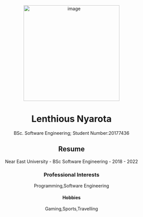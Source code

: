 <!DOCTYPE html>
<html>
<head>
<div align="center">
<img src="https://lh3.googleusercontent.com/Apkh4ziu0Bf6piDJ70MSBDr5Dmf6fjUTGjUqKq_Eg8oEVVZuyimqMKT7g8-qQPxDqpbwKe0XBEqIkHA1kTlRUAuU1W_O95XLUpRyuzOTpvnxRppbAZdiiqe-tkPYA7-dvgCshXpS2-O_bmFSC2lK7CWAk9FcWGhM0vsCml1tBvie7YlWWX4-9_W9llmm8q_uPBr_zuhMf4Zy1a_mOq-d4QVdiZNqdbB2s7N73VrEgV04ORYS-9Wpnp1RA4NgHrtTaVvyycmQ_wXe3kyTtcPzx6NKb1VN19DjA56lgg6VZsDnTPEx1MW-7XnbsdYJ_K-9krm5GhaHu-UOJ0CVD169Kr__rOId0GRIPtePvdib47JQPz8XQ26_gju8xXTV-DFgF5hQJhVnQUBpp31TfCAAmpIccMq9ToX5xZ4AmXoZTd9HRVUzYQW7q79IKqykZXkAukOoWD0u-GUS10gzsh5-s0T1GBqPM7ZfJ_fXP8aiy0vCYZ5MULqTfdYp7G2z8W4RN8R5hQBu1QaZGebsPGvkppg6P0MK2mgqmdQZE1EnuqOxR9BaZ5Q16Ie_XrHA0eg6fcdGYa8TktebGchctBFnheVkndEvH9b2zNxuC4CfPKQ5jbr7sHxzMW0tvIgmbesdE-vXnptak6cdo-HlUZTCUc2ySHV0w3XPQ0kb9GBct9yh6Xsn7nlqBdR_FFDOGy9gM8mFn4VayEx6_UnHzubLrRYr=s513-no?authuser=0"alt="image"height="300" width="300" >
<h1>Lenthious Nyarota</h1>
<p>BSc. Software Engineering; Student Number:20177436
</head>
<body>
<h2>Resume</h2>
<p>Near East University - BSc Software Engineering - 2018 - 2022<p>
<h3>Professional Interests</h3>
<p>Programming,Software Engineering<p>
<h4>Hobbies</h4>
<p>Gaming,Sports,Travelling<p>
</div>
<br>
</body>
</html>

